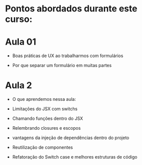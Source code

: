 # Pontos abordados durante este curso:

# Aula 01

- Boas práticas de UX ao trabalharmos com formulários

- Por que separar um formulário em muitas partes

# Aula 2

- O que aprendemos nessa aula:

- Limitações do JSX com switchs

- Chamando funções dentro do JSX

- Relembrando closures e escopos

- vantagens da injeção de dependências dentro do projeto

- Reutilização de componentes

- Refatoração do Switch case e melhores estruturas de código